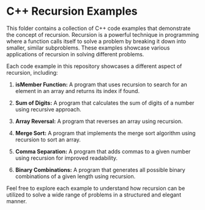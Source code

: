 # C++ Recursion Examples

This folder contains a collection of C++ code examples that demonstrate the concept of recursion. Recursion is a powerful technique in programming where a function calls itself to solve a problem by breaking it down into smaller, similar subproblems. These examples showcase various applications of recursion in solving different problems.

Each code example in this repository showcases a different aspect of recursion, including:

1. **isMember Function:** A program that uses recursion to search for an element in an array and returns its index if found.

2. **Sum of Digits:** A program that calculates the sum of digits of a number using recursive approach.

3. **Array Reversal:** A program that reverses an array using recursion.

4. **Merge Sort:** A program that implements the merge sort algorithm using recursion to sort an array.

5. **Comma Separation:** A program that adds commas to a given number using recursion for improved readability.

6. **Binary Combinations:** A program that generates all possible binary combinations of a given length using recursion.

Feel free to explore each example to understand how recursion can be utilized to solve a wide range of problems in a structured and elegant manner.
